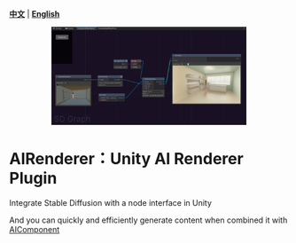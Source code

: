 

[**中文**](./README.md) | [**English**](./README_EN.md)

<p align="center" width="100%">
<a href="https://github.com/aijinkela/AIRenderer" target="_blank"><img src="docs/demo.png" alt="AIComponent" style="width: 70%; min-width: 100px; display: block; margin: auto;"></a>
</p>

# AIRenderer：Unity AI Renderer Plugin

Integrate Stable Diffusion with a node interface in Unity 

And you can quickly and efficiently generate content when combined it with [AIComponent](https://github.com/aijinkela/AIComponent)
